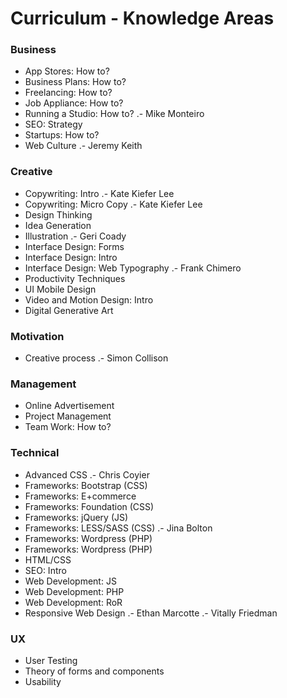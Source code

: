 Curriculum - Knowledge Areas
==============================

### Business
+ App Stores: How to?
+ Business Plans: How to?
+ Freelancing: How to?
+ Job Appliance: How to?
+ Running a Studio: How to?
.- Mike Monteiro
+ SEO: Strategy
+ Startups: How to?
+ Web Culture
.- Jeremy Keith

### Creative
+ Copywriting: Intro
.- Kate Kiefer Lee
+ Copywriting: Micro Copy
.- Kate Kiefer Lee
+ Design Thinking
+ Idea Generation
+ Illustration
.- Geri Coady
+ Interface Design: Forms
+ Interface Design: Intro
+ Interface Design: Web Typography
.- Frank Chimero
+ Productivity Techniques
+ UI Mobile Design
+ Video and Motion Design: Intro
+ Digital Generative Art

### Motivation
+ Creative process
.- Simon Collison

### Management
+ Online Advertisement
+ Project Management
+ Team Work: How to?

### Technical
+ Advanced CSS
.- Chris Coyier
+ Frameworks: Bootstrap (CSS)
+ Frameworks: E+commerce
+ Frameworks: Foundation (CSS)
+ Frameworks: jQuery (JS)
+ Frameworks: LESS/SASS (CSS)
.- Jina Bolton
+ Frameworks: Wordpress (PHP)
+ Frameworks: Wordpress (PHP)
+ HTML/CSS
+ SEO: Intro
+ Web Development: JS
+ Web Development: PHP
+ Web Development: RoR
+ Responsive Web Design
.- Ethan Marcotte
.- Vitally Friedman

### UX
+ User Testing
+ Theory of forms and components
+ Usability